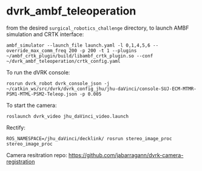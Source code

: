 # dvrk_ambf_teleoperation

from the desired `surgical_robotics_challenge` directory, to launch AMBF simulation and CRTK interface:
```
ambf_simulator --launch_file launch.yaml -l 0,1,4,5,6 --override_max_comm_freq 200 -p 200 -t 1 --plugins ~/ambf_crtk_plugin/build/libambf_crtk_plugin.so --conf ~/dvrk_ambf_teleoperation/crtk_config.yaml
```

To run the dVRK console:
```
rosrun dvrk_robot dvrk_console_json -j ~/catkin_ws/src/dvrk/dvrk_config_jhu/jhu-daVinci/console-SUJ-ECM-MTMR-PSM1-MTML-PSM2-Teleop.json -p 0.005
```

To start the camera:
```
roslaunch dvrk_video jhu_daVinci_video.launch 
```

Rectify:
```
ROS_NAMESPACE=/jhu_daVinci/decklink/ rosrun stereo_image_proc stereo_image_proc
```


Camera resitration repo: https://github.com/jabarragann/dvrk-camera-registration